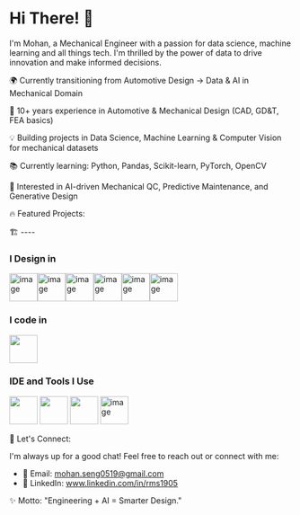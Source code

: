 # Hi There! 👋

I'm Mohan, a Mechanical Engineer with a passion for data science, machine learning and all things tech. I'm thrilled by the power of data to drive innovation and make informed decisions. 

🌍 Currently transitioning from Automotive Design → Data & AI in Mechanical Domain

🔬 10+ years experience in Automotive & Mechanical Design (CAD, GD&T, FEA basics)

💡 Building projects in Data Science, Machine Learning & Computer Vision for mechanical datasets

📚 Currently learning: Python, Pandas, Scikit-learn, PyTorch, OpenCV

🚀 Interested in AI-driven Mechanical QC, Predictive Maintenance, and Generative Design

🔥 Featured Projects:

🏗 ----


### I Design in
<img width="50" height="50" alt="image" src="https://github.com/user-attachments/assets/79a89647-67b4-4eac-b0aa-6a9ce602b2f1" /><img width="50" height="50" alt="image" src="https://github.com/user-attachments/assets/756a3b2e-dbee-4ce4-b0a2-df56d1e9216e" /><img width="50" height="50" alt="image" src="https://github.com/user-attachments/assets/937f32df-78df-4f1e-8de7-1ebb4d113043" /><img width="50" height="50" alt="image" src="https://github.com/user-attachments/assets/66360441-2844-47f2-a85a-7d0a996c7f77" /><img width="50" height="50" alt="image" src="https://github.com/user-attachments/assets/91488b27-eb7b-446e-b91d-24ed944915ce" /><img width="50" height="50" alt="image" src="https://github.com/user-attachments/assets/386dcf0f-fc5a-46b5-b838-535e8cd14beb" />

### I code in
<img height="50" width="50" src="https://img.icons8.com/color/48/000000/python.png" /> 

### IDE and Tools I Use
<img height="50" width="50" src="https://img.icons8.com/color/48/000000/visual-studio-code-2019.png"/> <img height="50" width="50" src="https://img.icons8.com/color/48/000000/pycharm.png"/> <img height="50" width="50" src="https://img.icons8.com/color/50/000000/git.png"/> <img width="50" height="50" alt="image" src="https://github.com/user-attachments/assets/449ddf40-fee0-4956-a2a4-1d2e0a0b744c" />

💬 Let's Connect:

I'm always up for a good chat! Feel free to reach out or connect with me:

- 📧 Email: mohan.seng0519@gmail.com
- 💼 LinkedIn: www.linkedin.com/in/rms1905


✨ Motto: "Engineering + AI = Smarter Design."
